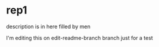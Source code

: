 # rep1
description is in here filled by men


I'm editing this on edit-readme-branch branch just for a test

